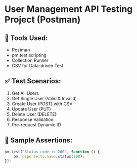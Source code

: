 # User Management API Testing Project (Postman)

## 🔧 Tools Used:
- Postman
- pm.test scripting
- Collection Runner
- CSV for Data-driven Test

## ✅ Test Scenarios:
1. Get All Users
2. Get Single User (Valid & Invalid)
3. Create User (POST) with CSV
4. Update User (PUT)
5. Delete User (DELETE)
6. Response Validation
7. Pre-request Dynamic ID

## 🧪 Sample Assertions:
```js
pm.test("Status code is 200", function () {
    pm.response.to.have.status(200);
});
